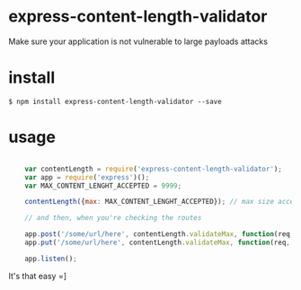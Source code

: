 # express-content-length-validator

Make sure your application is not vulnerable to large payloads attacks

# install

```$ npm install express-content-length-validator --save```

# usage

```javascript

    var contentLength = require('express-content-length-validator');
    var app = require('express')();
    var MAX_CONTENT_LENGHT_ACCEPTED = 9999;

    contentLength({max: MAX_CONTENT_LENGHT_ACCEPTED}); // max size accepted for the content-length

    // and then, when you're checking the routes

    app.post('/some/url/here', contentLength.validateMax, function(req, res){/*all is good, the content-length is less than the expected*/});
    app.put('/some/url/here', contentLength.validateMax, function(req, res){/*all is good, the content-length is less than the expected*/});

    app.listen();

```

It's that easy =]
